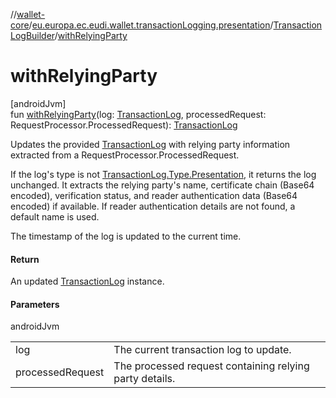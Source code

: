 //[wallet-core](../../../index.md)/[eu.europa.ec.eudi.wallet.transactionLogging.presentation](../index.md)/[TransactionLogBuilder](index.md)/[withRelyingParty](with-relying-party.md)

# withRelyingParty

[androidJvm]\
fun [withRelyingParty](with-relying-party.md)(log: [TransactionLog](../../eu.europa.ec.eudi.wallet.transactionLogging/-transaction-log/index.md), processedRequest: RequestProcessor.ProcessedRequest): [TransactionLog](../../eu.europa.ec.eudi.wallet.transactionLogging/-transaction-log/index.md)

Updates the provided [TransactionLog](../../eu.europa.ec.eudi.wallet.transactionLogging/-transaction-log/index.md) with relying party information extracted from a RequestProcessor.ProcessedRequest.

If the log's type is not [TransactionLog.Type.Presentation](../../eu.europa.ec.eudi.wallet.transactionLogging/-transaction-log/-type/-presentation/index.md), it returns the log unchanged. It extracts the relying party's name, certificate chain (Base64 encoded), verification status, and reader authentication data (Base64 encoded) if available. If reader authentication details are not found, a default name is used.

The timestamp of the log is updated to the current time.

#### Return

An updated [TransactionLog](../../eu.europa.ec.eudi.wallet.transactionLogging/-transaction-log/index.md) instance.

#### Parameters

androidJvm

| | |
|---|---|
| log | The current transaction log to update. |
| processedRequest | The processed request containing relying party details. |
